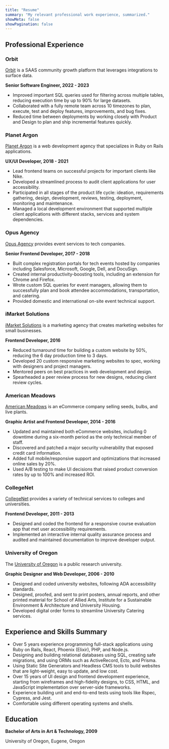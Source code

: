 ```yaml
---
title: "Resume"
summary: "My relevant professional work experience, summarized."
showMeta: false
showPagination: false
---
```


## Professional Experience

### Orbit

[Orbit](https://orbit.love/) is a SAAS community growth platform that leverages integrations to surface data.

**Senior Software Engineer, 2022 - 2023**

- Improved important SQL queries used for filtering across multiple tables, reducing execution time by up to 90% for large datasets.
- Collaborated with a fully remote team across 10 timezones to plan, execute, test and deploy features, improvements, and bug fixes.
- Reduced time between deployments by working closely with Product and Design to plan and ship incremental features quickly.

### Planet Argon

[Planet Argon](https://www.planetargon.com/) is a web development agency that specializes in Ruby on Rails applications.

**UX/UI Developer, 2018 - 2021**

- Lead frontend teams on successful projects for important clients like Nike.
- Developed a streamlined process to audit client applications for user accessibility.
- Participated in all stages of the product life cycle: ideation, requirements gathering, design, development, reviews, testing, deployment, monitoring and maintenance.
- Managed a local development environment that supported multiple client applications with different stacks, services and system dependencies.

### Opus Agency

[Opus Agency](https://www.opusagency.com/) provides event services to tech companies.

**Senior Frontend Developer, 2017 - 2018**

- Built complex registration portals for tech events hosted by companies including Salesforce, Microsoft, Google, Dell, and DocuSign.
- Created internal productivity-boosting tools, including an extension for Chrome and Firefox.
- Wrote custom SQL queries for event managers, allowing them to successfully plan and book attendee accommodations, transportation, and catering.
- Provided domestic and international on-site event technical support.

### iMarket Solutions

[iMarket Solutions](https://www.imarketsolutions.com/) is a marketing agency that creates marketing websites for small businesses.

**Frontend Developer, 2016**

- Reduced turnaround time for building a custom website by 50%, reducing the 6 day production time to 3 days.
- Developed 20 custom responsive marketing websites to spec, working with designers and project managers.
- Mentored peers on best practices in web development and design.
- Spearheaded a peer review process for new designs, reducing client review cycles.

### American Meadows

[American Meadows](https://www.americanmeadows.com/) is an eCommerce company selling seeds, bulbs, and live plants.

**Graphic Artist and Frontend Developer, 2014 - 2016**

- Updated and maintained both eCommerce websites, including 0 downtime during a six-month period as the only technical member of staff.
- Discovered and patched a major security vulnerability that exposed credit card information.
- Added full mobile/responsive support and optimizations that increased online sales by 20%.
- Used A/B testing to make UI decisions that raised product conversion rates by up to 100% and increased ROI.

### CollegeNet

[CollegeNet](https://www.collegenet.com/) provides a variety of technical services to colleges and universities.

**Frontend Developer, 2011 - 2013**

- Designed and coded the frontend for a responsive course evaluation app that met user accessibility requirements.
- Implemented an interactive internal quality assurance process and audited and maintained documentation to improve developer output.

### University of Oregon

The [University of Oregon](https://www.uoregon.edu/) is a public research university.

**Graphic Designer and Web Developer, 2006 - 2010**

- Designed and coded university websites, following ADA accessibility standards.
- Designed, proofed, and sent to print posters, annual reports, and other printed material for School of Allied Arts, Institute for a Sustainable Environment & Architecture and University Housing.
- Developed digital order forms to streamline University Catering services.

## Experience and Skills Summary

- Over 5 years experience programming full-stack applications using Ruby on Rails, React, Phoenix (Elixir), PHP, and Node.js.
- Designing and building relational databases using SQL, creating safe migrations, and using ORMs such as ActiveRecord, Ecto, and Prisma.
- Using Static Site Generators and Headless CMS tools to build websites that are light-weight, easy to update, and low cost.
- Over 15 years of UI design and frontend development experience, starting from wireframes and high-fidelity designs, to CSS, HTML, and JavaScript implementation over server-side frameworks.
- Experience building unit and end-to-end tests using tools like Rspec, Cypress, and Jest.
- Comfortable using different operating systems and shells.

## Education

**Bachelor of Arts in Art & Technology, 2009**

University of Oregon, Eugene, Oregon
